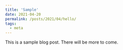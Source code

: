 ```yaml
---
title: 'Sample'
date: 2021-04-20
permalink: /posts/2021/04/hello/
tags:
  - meta
---
```


This is a sample blog post. There will be more to come.
